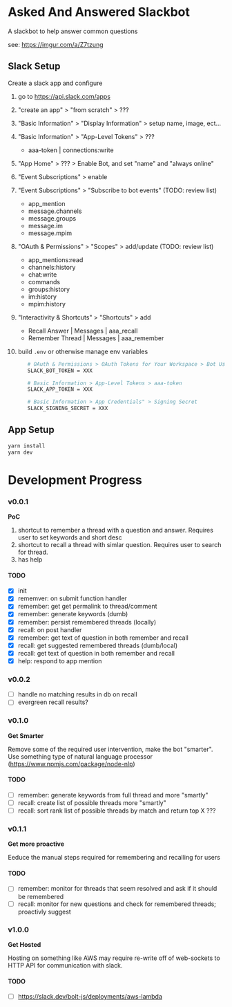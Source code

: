 # Asked And Answered Slackbot
A slackbot to help answer common questions 

see: https://imgur.com/a/Z7tzung

## Slack Setup
Create a slack app and configure

 1. go to https://api.slack.com/apps
 1. "create an app" > "from scratch" > ???
 1. "Basic Information" > "Display Information" > setup name, image, ect...
 1. "Basic Information" > "App-Level Tokens" > ??? 
    * aaa-token | connections:write
 1. "App Home" > ??? > Enable Bot, and set "name" and "always online"
 1. "Event Subscriptions" > enable
 1. "Event Subscriptions" > "Subscribe to bot events" (TODO: review list)
    * app_mention
    * message.channels
    * message.groups
    * message.im
    * message.mpim
 1. "OAuth & Permissions" > "Scopes" > add/update (TODO: review list)
    * app_mentions:read
    * channels:history
    * chat:write
    * commands
    * groups:history
    * im:history
    * mpim:history
 1. "Interactivity & Shortcuts" > "Shortcuts" > add
    * Recall Answer | Messages | aaa_recall
    * Remember Thread | Messages | aaa_remember
 1. build `.env` or otherwise manage env variables

      ```bash
         # OAuth & Permissions > OAuth Tokens for Your Workspace > Bot User OAuth Token
         SLACK_BOT_TOKEN = XXX

         # Basic Information > App-Level Tokens > aaa-token
         SLACK_APP_TOKEN = XXX

         # Basic Information > App Credentials" > Signing Secret
         SLACK_SIGNING_SECRET = XXX
      ```

## App Setup
```bash
yarn install
yarn dev
```

# Development Progress

### v0.0.1
**PoC**

 1. shortcut to remember a thread with a question and answer. Requires user to set keywords and short desc
 1. shortcut to recall a thread with simlar question. Requires user to search for thread.
 1. has help

#### TODO
 - [x] init
 - [x] rememver: on submit function handler
 - [x] remember: get get permalink to thread/comment
 - [x] remember: generate keywords (dumb)
 - [x] remember: persist remembered threads (locally)
 - [x] recall: on post handler
 - [x] remember: get text of question in both remember and recall
 - [x] recall: get suggested remembered threads (dumb/local)
 - [x] recall: get text of question in both remember and recall
 - [x] help: respond to app mention

### v0.0.2
 - [ ] handle no matching results in db on recall
 - [ ] evergreen recall results?

### v0.1.0
**Get Smarter**

Remove some of the required user intervention, make the bot "smarter". Use something type of natural language processor (https://www.npmjs.com/package/node-nlp)

#### TODO
- [ ] remember: generate keywords from full thread and more "smartly"
- [ ] recall: create list of possible threads more "smartly"
- [ ] recall: sort rank list of possible threads by match and return top X ???

### v0.1.1
**Get more proactive**

Eeduce the manual steps required for remembering and recalling for users

#### TODO
- [ ] remember: monitor for threads that seem resolved and ask if it should be remembered
- [ ] recall: monitor for new questions and check for remembered threads; proactivly suggest

### v1.0.0
**Get Hosted**

Hosting on something like AWS may require re-write off of web-sockets to HTTP API for communication with slack.

#### TODO
 - [ ] https://slack.dev/bolt-js/deployments/aws-lambda
